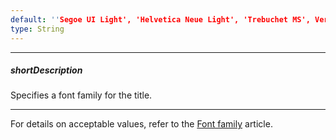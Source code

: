 ```yaml
---
default: ''Segoe UI Light', 'Helvetica Neue Light', 'Trebuchet MS', Verdana'
type: String
---
```

---
##### shortDescription
Specifies a font family for the title.

---
For details on acceptable values, refer to the <a href="http://www.w3.org/TR/CSS21/fonts.html#propdef-font-family">Font family</a> article.